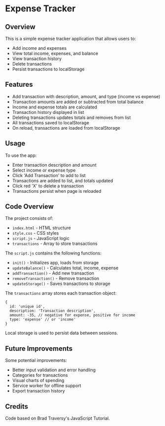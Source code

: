 # Expense Tracker

## Overview

This is a simple expense tracker application that allows users to:

- Add income and expenses 
- View total income, expenses, and balance
- View transaction history
- Delete transactions
- Persist transactions to localStorage

## Features

- Add transaction with description, amount, and type (income vs expense)
- Transaction amounts are added or subtracted from total balance
- Income and expense totals are calculated 
- Transaction history displayed in list
- Deleting transactions updates totals and removes from list
- All transactions saved to localStorage
- On reload, transactions are loaded from localStorage

## Usage

To use the app:

- Enter transaction description and amount
- Select income or expense type
- Click 'Add Transaction' to add to list
- Transactions are added to list, and totals updated
- Click red 'X' to delete a transaction
- Transactions persist when page is reloaded

## Code Overview

The project consists of:

- `index.html` - HTML structure
- `style.css` - CSS styles 
- `script.js` - JavaScript logic
- `transactions` - Array to store transactions

The `script.js` contains the following functions:

- `init()` - Initializes app, loads from storage
- `updateBalance()` - Calculates total, income, expense
- `addTransaction()` - Add new transaction
- `removeTransaction()` - Remove transaction
- `updateStorage()` - Saves transactions to storage

The `transactions` array stores each transaction object:

```
{
  id: 'unique id', 
  description: 'Transaction description',
  amount: -35, // negative for expense, positive for income
  type: 'expense' // or 'income'
}
```

Local storage is used to persist data between sessions.

## Future Improvements

Some potential improvements:

- Better input validation and error handling
- Categories for transactions
- Visual charts of spending
- Service worker for offline support
- Export transaction history

## Credits

Code based on Brad Traversy's JavaScript Tutorial.
